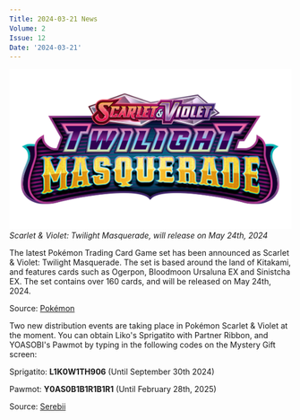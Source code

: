 ```yaml
---
Title: 2024-03-21 News
Volume: 2
Issue: 12
Date: '2024-03-21'
---
```



[![Scarlet & Violet: Twilight Masquerade, will release on May 24th, 2024](/web/images/scarlet-violet-twilight-masquerade-will-release-on-may-24th-2024.png)](/web/images/scarlet-violet-twilight-masquerade-will-release-on-may-24th-2024.png)*Scarlet & Violet: Twilight Masquerade, will release on May 24th, 2024*



The latest Pokémon Trading Card Game set has been announced as Scarlet & Violet: Twilight Masquerade. The set is based around the land of Kitakami, and features cards such as Ogerpon, Bloodmoon Ursaluna EX and Sinistcha EX. The set contains over 160 cards, and will be released on May 24th, 2024.

Source: [Pokémon](https://www.pokemon.com/us/pokemon-news/ogerpon-debuts-in-the-pokemon-tcg-scarlet-violet-twilight-masquerade-expansion)

Two new distribution events are taking place in Pokémon Scarlet & Violet at the moment. You can obtain Liko's Sprigatito with Partner Ribbon, and YOASOBI's Pawmot by typing in the following codes on the Mystery Gift screen:

Sprigatito: **L1K0W1TH906** (Until September 30th 2024)

Pawmot: **Y0AS0B1B1R1B1R1** (Until February 28th, 2025)

Source: [Serebii](https://www.serebii.net/events/)